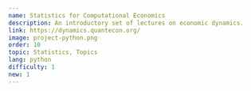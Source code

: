 ```yaml
---
name: Statistics for Computational Economics
description: An introductory set of lectures on economic dynamics.
link: https://dynamics.quantecon.org/
image: project-python.png
order: 10
topic: Statistics, Topics
lang: python
difficulty: 1
new: 1
---
```

